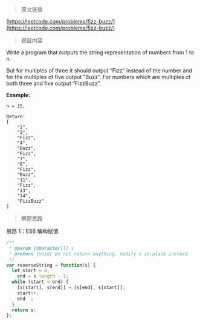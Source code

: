 > 原文链接

[https://leetcode.com/problems/fizz-buzz/](https://leetcode.com/problems/fizz-buzz/)

> 题目内容

Write a program that outputs the string representation of numbers from 1 to n.

But for multiples of three it should output “Fizz” instead of the number and for the multiples of five output “Buzz”. For numbers which are multiples of both three and five output “FizzBuzz”.

**Example:**

```
n = 15,

Return:
[
    "1",
    "2",
    "Fizz",
    "4",
    "Buzz",
    "Fizz",
    "7",
    "8",
    "Fizz",
    "Buzz",
    "11",
    "Fizz",
    "13",
    "14",
    "FizzBuzz"
]
```

> 解题思路

思路 1：ES6 解构赋值

```js
/**
 * @param {character[]} s
 * @return {void} Do not return anything, modify s in-place instead.
 */
var reverseString = function(s) {
  let start = 0,
    end = s.length - 1;
  while (start < end) {
    [s[start], s[end]] = [s[end], s[start]];
    start++;
    end--;
  }
  return s;
};
```
